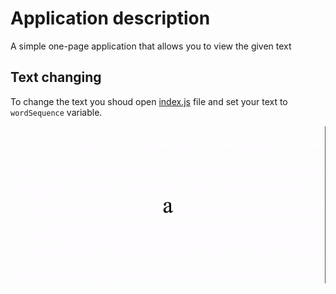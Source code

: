 # Application description

A simple one-page application that allows you to view the given text

## Text changing
To change the text you shoud open [index.js](https://github.com/vsushko/text-viewer/blob/master/js/index.js) file and set your text to `wordSequence` variable.


![](https://github.com/vsushko/text-viewer/blob/master/imgs/text-viewer.gif)
